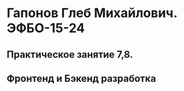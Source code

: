 # Гапонов Глеб Михайлович. ЭФБО-15-24
## Практическое занятие 7,8. 
## Фронтенд и Бэкенд разработка
